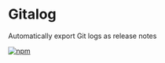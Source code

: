 # Gitalog
Automatically export Git logs as release notes

[![npm](https://img.shields.io/npm/v/gitalog.svg?style=flat-square)](https://www.npmjs.com/package/gitalog)
